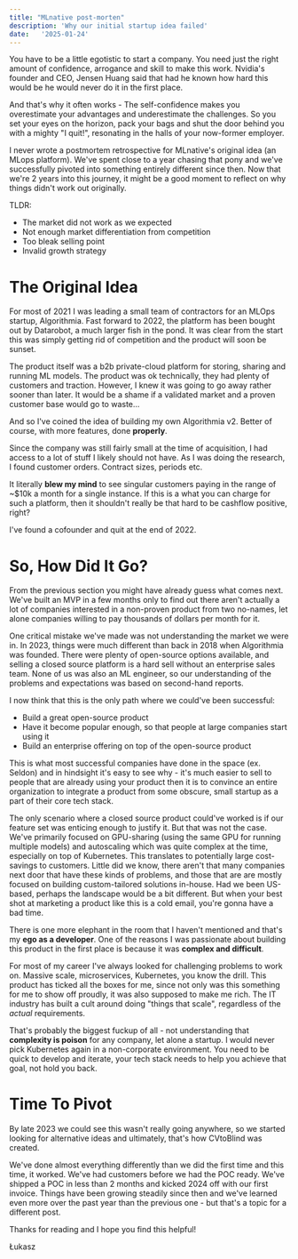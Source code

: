 ```yaml
---
title: "MLnative post-morten"
description: 'Why our initial startup idea failed'
date:   '2025-01-24'
---
```


You have to be a little egotistic to start a company. You need just the right amount of confidence, arrogance and skill to make this work. Nvidia's founder and CEO, Jensen Huang said that had he known how hard this would be he would never do it in the first place. 

And that's why it often works - The self-confidence makes you overestimate your advantages and underestimate the challenges. So you set your eyes on the horizon, pack your bags and shut the door behind you with a mighty "I quit!", resonating in the halls of your now-former employer.

I never wrote a postmortem retrospective for MLnative's original idea (an MLops platform). We've spent close to a year chasing that pony and we've successfully pivoted into something entirely different since then. Now that we're 2 years into this journey, it might be a good moment to reflect on why things didn't work out originally.

TLDR:
- The market did not work as we expected
- Not enough market differentiation from competition
- Too bleak selling point
- Invalid growth strategy

# The Original Idea

For most of 2021 I was leading a small team of contractors for an MLOps startup, Algorithmia. Fast forward to 2022, the platform has been bought out by Datarobot, a much larger fish in the pond. It was clear from the start this was simply getting rid of competition and the product will soon be sunset. 

The product itself was a b2b private-cloud platform for storing, sharing and running ML models. The product was ok technically, they had plenty of customers and traction. However, I knew it was going to go away rather sooner than later. It would be a shame if a validated market and a proven customer base would go to waste... 

And so I've coined the idea of building my own Algorithmia v2. Better of course, with more features, done **properly**. 

Since the company was still fairly small at the time of acquisition, I had access to a lot of stuff I likely should not have. As I was doing the research, I found customer orders. Contract sizes, periods etc. 

It literally **blew my mind** to see singular customers paying in the range of ~$10k a month
for a single instance. If this is a what you can charge for such a platform, then it shouldn't really be that hard to be cashflow positive, right?

I've found a cofounder and quit at the end of 2022.

# So, How Did It Go?

From the previous section you might have already guess what comes next. 
We've built an MVP in a few months only to find out there aren't actually a lot of companies interested in a non-proven product from two no-names, let alone companies willing to pay thousands of dollars per month for it. 

One critical mistake we've made was not understanding the market we were in. In 2023, things were much different than back in 2018 when Algorithmia was founded. There were plenty of open-source options available, and selling a closed source platform is a hard sell without an enterprise sales team. None of us was also an ML engineer, so our understanding of the problems and expectations was based on second-hand reports. 

I now think that this is the only path where we could've been successful:
- Build a great open-source product
- Have it become popular enough, so that people at large companies start using it
- Build an enterprise offering on top of the open-source product

This is what most successful companies have done in the space (ex. Seldon) and in hindsight it's easy to see why - it's much easier to sell to people that are already using your product then it is to convince an entire organization to integrate a product from some obscure, small startup as a part of their core tech stack. 

The only scenario where a closed source product could've worked is if our feature set was enticing enough to justify it. But that was not the case. We've primarily focused on GPU-sharing (using the same GPU for running multiple models) and autoscaling which was quite complex at the time, especially on top of Kubernetes. This translates to potentially large cost-savings to customers. Little did we know, there aren't that many companies next door that have these kinds of problems, and those that are are mostly focused on building custom-tailored solutions in-house. Had we been US-based, perhaps the landscape would be a bit different. But when your best shot at marketing a product like this is a cold email, you're gonna have a bad time. 

There is one more elephant in the room that I haven't mentioned and that's my **ego as a developer**. One of the reasons I was passionate about building this product in the first place is because it was **complex and difficult**. 

For most of my career I've always looked for challenging problems to work on. Massive scale, microservices, Kubernetes, you know the drill. This product has ticked all the boxes for me, since not only was this something for me to show off proudly, it was also supposed to make me rich. The IT industry has built a cult around doing "things that scale", regardless of the *actual* requirements. 

That's probably the biggest fuckup of all - not understanding that **complexity is poison** for any company, let alone a startup. I would never pick Kubernetes again in a non-corporate environment. You need to be quick to develop and iterate, your tech stack needs to help you achieve that goal, not hold you back. 

# Time To Pivot

By late 2023 we could see this wasn't really going anywhere, so we started looking for alternative ideas and ultimately, that's how CVtoBlind was created. 

We've done almost everything differently than we did the first time and this time, it worked. We've had customers before we had the POC ready. We've shipped a POC in less than 2 months and kicked 2024 off with our first invoice. Things have been growing steadily since then and we've learned even more over the past year than the previous one - but that's a topic for a different post.

Thanks for reading and I hope you find this helpful!

Łukasz